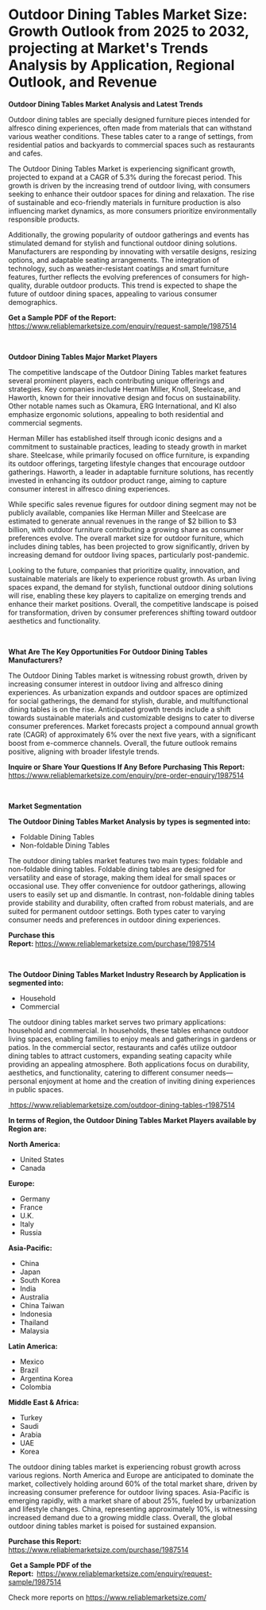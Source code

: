 <p><h1>Outdoor Dining Tables Market Size: Growth Outlook from 2025 to 2032, projecting at Market's Trends Analysis by Application, Regional Outlook, and Revenue</h1></p><p><strong>Outdoor Dining Tables Market Analysis and Latest Trends</strong></p>
<p><p>Outdoor dining tables are specially designed furniture pieces intended for alfresco dining experiences, often made from materials that can withstand various weather conditions. These tables cater to a range of settings, from residential patios and backyards to commercial spaces such as restaurants and cafes. </p><p>The Outdoor Dining Tables Market is experiencing significant growth, projected to expand at a CAGR of 5.3% during the forecast period. This growth is driven by the increasing trend of outdoor living, with consumers seeking to enhance their outdoor spaces for dining and relaxation. The rise of sustainable and eco-friendly materials in furniture production is also influencing market dynamics, as more consumers prioritize environmentally responsible products. </p><p>Additionally, the growing popularity of outdoor gatherings and events has stimulated demand for stylish and functional outdoor dining solutions. Manufacturers are responding by innovating with versatile designs, resizing options, and adaptable seating arrangements. The integration of technology, such as weather-resistant coatings and smart furniture features, further reflects the evolving preferences of consumers for high-quality, durable outdoor products. This trend is expected to shape the future of outdoor dining spaces, appealing to various consumer demographics.</p></p>
<p><strong>Get a Sample PDF of the Report:&nbsp;</strong> <a href="https://www.reliablemarketsize.com/enquiry/request-sample/1987514?utm_campaign=3201&utm_medium=2&utm_source=Github&utm_content=ia&utm_term=05042025&utm_id=outdoor-dining-tables">https://www.reliablemarketsize.com/enquiry/request-sample/1987514</a></p>
<p>&nbsp;</p>
<p><strong>Outdoor Dining Tables Major Market Players</strong></p>
<p><p>The competitive landscape of the Outdoor Dining Tables market features several prominent players, each contributing unique offerings and strategies. Key companies include Herman Miller, Knoll, Steelcase, and Haworth, known for their innovative design and focus on sustainability. Other notable names such as Okamura, ERG International, and KI also emphasize ergonomic solutions, appealing to both residential and commercial segments.</p><p>Herman Miller has established itself through iconic designs and a commitment to sustainable practices, leading to steady growth in market share. Steelcase, while primarily focused on office furniture, is expanding its outdoor offerings, targeting lifestyle changes that encourage outdoor gatherings. Haworth, a leader in adaptable furniture solutions, has recently invested in enhancing its outdoor product range, aiming to capture consumer interest in alfresco dining experiences.</p><p>While specific sales revenue figures for outdoor dining segment may not be publicly available, companies like Herman Miller and Steelcase are estimated to generate annual revenues in the range of $2 billion to $3 billion, with outdoor furniture contributing a growing share as consumer preferences evolve. The overall market size for outdoor furniture, which includes dining tables, has been projected to grow significantly, driven by increasing demand for outdoor living spaces, particularly post-pandemic.</p><p>Looking to the future, companies that prioritize quality, innovation, and sustainable materials are likely to experience robust growth. As urban living spaces expand, the demand for stylish, functional outdoor dining solutions will rise, enabling these key players to capitalize on emerging trends and enhance their market positions. Overall, the competitive landscape is poised for transformation, driven by consumer preferences shifting toward outdoor aesthetics and functionality.</p></p>
<p>&nbsp;</p>
<p><strong>What Are The Key Opportunities For Outdoor Dining Tables Manufacturers?</strong></p>
<p><p>The Outdoor Dining Tables market is witnessing robust growth, driven by increasing consumer interest in outdoor living and alfresco dining experiences. As urbanization expands and outdoor spaces are optimized for social gatherings, the demand for stylish, durable, and multifunctional dining tables is on the rise. Anticipated growth trends include a shift towards sustainable materials and customizable designs to cater to diverse consumer preferences. Market forecasts project a compound annual growth rate (CAGR) of approximately 6% over the next five years, with a significant boost from e-commerce channels. Overall, the future outlook remains positive, aligning with broader lifestyle trends.</p></p>
<p><strong>Inquire or Share Your Questions If Any Before Purchasing This Report:</strong> <a href="https://www.reliablemarketsize.com/enquiry/pre-order-enquiry/1987514?utm_campaign=3201&utm_medium=2&utm_source=Github&utm_content=ia&utm_term=05042025&utm_id=outdoor-dining-tables">https://www.reliablemarketsize.com/enquiry/pre-order-enquiry/1987514</a></p>
<p>&nbsp;</p>
<p><strong>Market Segmentation</strong></p>
<p><strong>The Outdoor Dining Tables Market Analysis by types is segmented into:</strong></p>
<p><ul><li>Foldable Dining Tables</li><li>Non-foldable Dining Tables</li></ul></p>
<p><p>The outdoor dining tables market features two main types: foldable and non-foldable dining tables. Foldable dining tables are designed for versatility and ease of storage, making them ideal for small spaces or occasional use. They offer convenience for outdoor gatherings, allowing users to easily set up and dismantle. In contrast, non-foldable dining tables provide stability and durability, often crafted from robust materials, and are suited for permanent outdoor settings. Both types cater to varying consumer needs and preferences in outdoor dining experiences.</p></p>
<p><strong>Purchase this Report:&nbsp;</strong><a href="https://www.reliablemarketsize.com/purchase/1987514?utm_campaign=3201&utm_medium=2&utm_source=Github&utm_content=ia&utm_term=05042025&utm_id=outdoor-dining-tables">https://www.reliablemarketsize.com/purchase/1987514</a></p>
<p>&nbsp;</p>
<p><strong>The Outdoor Dining Tables Market Industry Research by Application is segmented into:</strong></p>
<p><ul><li>Household</li><li>Commercial</li></ul></p>
<p><p>The outdoor dining tables market serves two primary applications: household and commercial. In households, these tables enhance outdoor living spaces, enabling families to enjoy meals and gatherings in gardens or patios. In the commercial sector, restaurants and cafés utilize outdoor dining tables to attract customers, expanding seating capacity while providing an appealing atmosphere. Both applications focus on durability, aesthetics, and functionality, catering to different consumer needs—personal enjoyment at home and the creation of inviting dining experiences in public spaces.</p></p>
<p><a href="https://www.reliablemarketsize.com/outdoor-dining-tables-r1987514?utm_campaign=3201&utm_medium=2&utm_source=Github&utm_content=ia&utm_term=05042025&utm_id=outdoor-dining-tables">&nbsp;https://www.reliablemarketsize.com/outdoor-dining-tables-r1987514</a></p>
<p><strong>In terms of Region, the Outdoor Dining Tables Market Players available by Region are:</strong></p>
<p>
    <p> <strong> North America: </strong>
        <ul>
            <li>United States</li>
            <li>Canada</li>
        </ul>
        </p> 
    <p> <strong> Europe: </strong>
        <ul>
            <li>Germany</li>
            <li>France</li>
            <li>U.K.</li>
            <li>Italy</li>
            <li>Russia</li>
        </ul>
        </p> 
    <p> <strong> Asia-Pacific: </strong>
        <ul>
            <li>China</li>
            <li>Japan</li>
            <li>South Korea</li>
            <li>India</li>
            <li>Australia</li>
            <li>China Taiwan</li>
            <li>Indonesia</li>
            <li>Thailand</li>
            <li>Malaysia</li>
        </ul>
        </p> 
    <p> <strong> Latin America: </strong>
        <ul>
            <li>Mexico</li>
            <li>Brazil</li>
            <li>Argentina Korea</li>
            <li>Colombia</li>
        </ul>
        </p> 
    <p> <strong> Middle East & Africa: </strong>
        <ul>
            <li>Turkey</li>
            <li>Saudi</li>
            <li>Arabia</li>
            <li>UAE</li>
            <li>Korea</li>
        </ul>
    </p>
    </p>
<p><p>The outdoor dining tables market is experiencing robust growth across various regions. North America and Europe are anticipated to dominate the market, collectively holding around 60% of the total market share, driven by increasing consumer preference for outdoor living spaces. Asia-Pacific is emerging rapidly, with a market share of about 25%, fueled by urbanization and lifestyle changes. China, representing approximately 10%, is witnessing increased demand due to a growing middle class. Overall, the global outdoor dining tables market is poised for sustained expansion.</p></p>
<p><strong>Purchase this Report: </strong><a href="https://www.reliablemarketsize.com/purchase/1987514?utm_campaign=3201&utm_medium=2&utm_source=Github&utm_content=ia&utm_term=05042025&utm_id=outdoor-dining-tables">https://www.reliablemarketsize.com/purchase/1987514</a></p>
<p>&nbsp;<strong>Get a Sample PDF of the Report:&nbsp;&nbsp;</strong><a href="https://www.reliablemarketsize.com/enquiry/request-sample/1987514?utm_campaign=3201&utm_medium=2&utm_source=Github&utm_content=ia&utm_term=05042025&utm_id=outdoor-dining-tables">https://www.reliablemarketsize.com/enquiry/request-sample/1987514</a></p>
<p><strong></strong></p>
<p>Check more reports on <a href="https://www.reliablemarketsize.com/?utm_campaign=3201&utm_medium=2&utm_source=Github&utm_content=ia&utm_term=05042025&utm_id=outdoor-dining-tables">https://www.reliablemarketsize.com/</a></p>